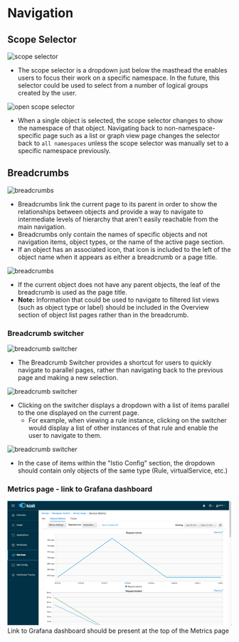 # Navigation

## Scope Selector
![scope selector](img/scope-selector.png)
- The scope selector is a dropdown just below the masthead the enables users to focus their work on a specific namespace. In the future, this selector could be used to select from a number of logical groups created by the user.


![open scope selector](img/scope-selector-open.png)
- When a single object is selected, the scope selector changes to show the namespace of that object. Navigating back to non-namespace-specific page such as a list or graph view page changes the selector back to `all namespaces` unless the scope selector was manually set to a specific namespace previously.


## Breadcrumbs
![breadcrumbs](img/navigation-breadcrumbs-leaf.png)
- Breadcrumbs link the current page to its parent in order to show the relationships between objects and provide a way to navigate to intermediate levels of hierarchy that aren't easily reachable from the main navigation.
- Breadcrumbs only contain the names of specific objects and not navigation items, object types, or the name of the active page section.
- If an object has an associated icon, that icon is included to the left of the object name when it appears as either a breadcrumb or a page title.


![breadcrumbs](img/navigation-breadcrumbs.png)
- If the current object does not have any parent objects, the leaf of the breadcrumb is used as the page title.
- **Note:** Information that could be used to navigate to filtered list views (such as object type or label) should be included in the Overview section of object list pages rather than in the breadcrumb.


### Breadcrumb switcher
![breadcrumb switcher](img/breadcrumb-switcher.png)
- The Breadcrumb Switcher provides a shortcut for users to quickly navigate to parallel pages, rather than navigating back to the previous page and making a new selection.


![breadcrumb switcher](img/breadcrumb-switcher-leaf.png)
- Clicking on the switcher displays a dropdown with a list of items parallel to the one displayed on the current page.
  - For example, when viewing a rule instance, clicking on the switcher would display a list of other instances of that rule and enable the user to navigate to them.


![breadcrumb switcher](img/breadcrumb-switcher-open.png)
- In the case of items within the "Istio Config" section, the dropdown should contain only objects of the same type (Rule, virtualService, etc.)


### Metrics page - link to Grafana dashboard
![grafana link](img/link-to-grafana.png)
Link to Grafana dashboard should be present at the top of the Metrics page
